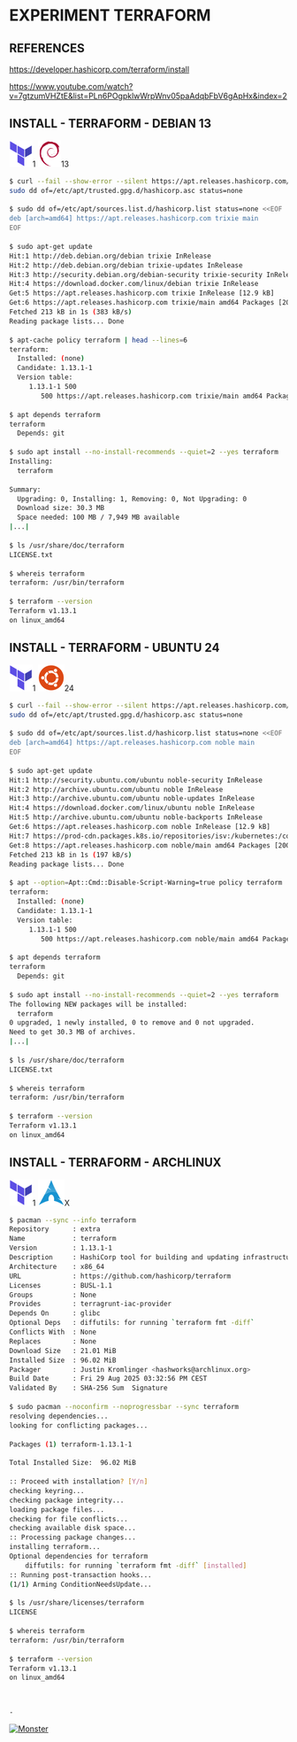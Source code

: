 # EXPERIMENT TERRAFORM

## REFERENCES

https://developer.hashicorp.com/terraform/install

https://www.youtube.com/watch?v=7gtzumVHZtE&list=PLn6POgpklwWrpWnv05paAdqbFbV6gApHx&index=2

## INSTALL - TERRAFORM - DEBIAN 13

[![Terraform](img/terraform.webp "Terraform")](https://developer.hashicorp.com/terraform)1
[![Debian](img/debian.webp "Debian")](https://debian.org)13


```bash
$ curl --fail --show-error --silent https://apt.releases.hashicorp.com/gpg |
sudo dd of=/etc/apt/trusted.gpg.d/hashicorp.asc status=none

$ sudo dd of=/etc/apt/sources.list.d/hashicorp.list status=none <<EOF
deb [arch=amd64] https://apt.releases.hashicorp.com trixie main
EOF

$ sudo apt-get update
Hit:1 http://deb.debian.org/debian trixie InRelease
Hit:2 http://deb.debian.org/debian trixie-updates InRelease
Hit:3 http://security.debian.org/debian-security trixie-security InRelease
Hit:4 https://download.docker.com/linux/debian trixie InRelease
Get:5 https://apt.releases.hashicorp.com trixie InRelease [12.9 kB]
Get:6 https://apt.releases.hashicorp.com trixie/main amd64 Packages [200 kB]
Fetched 213 kB in 1s (383 kB/s)
Reading package lists... Done

$ apt-cache policy terraform | head --lines=6
terraform:
  Installed: (none)
  Candidate: 1.13.1-1
  Version table:
     1.13.1-1 500
        500 https://apt.releases.hashicorp.com trixie/main amd64 Packages

$ apt depends terraform
terraform
  Depends: git

$ sudo apt install --no-install-recommends --quiet=2 --yes terraform
Installing:
  terraform

Summary:
  Upgrading: 0, Installing: 1, Removing: 0, Not Upgrading: 0
  Download size: 30.3 MB
  Space needed: 100 MB / 7,949 MB available
|...|

$ ls /usr/share/doc/terraform
LICENSE.txt

$ whereis terraform
terraform: /usr/bin/terraform

$ terraform --version
Terraform v1.13.1
on linux_amd64
```

## INSTALL - TERRAFORM - UBUNTU 24

[![Terraform](img/terraform.webp "Terraform")](https://developer.hashicorp.com/terraform)1
[![Ubuntu](img/ubuntu.webp "Ubuntu")](https://ubuntu.com)24

```bash
$ curl --fail --show-error --silent https://apt.releases.hashicorp.com/gpg |
sudo dd of=/etc/apt/trusted.gpg.d/hashicorp.asc status=none

$ sudo dd of=/etc/apt/sources.list.d/hashicorp.list status=none <<EOF
deb [arch=amd64] https://apt.releases.hashicorp.com noble main
EOF

$ sudo apt-get update
Hit:1 http://security.ubuntu.com/ubuntu noble-security InRelease
Hit:2 http://archive.ubuntu.com/ubuntu noble InRelease
Hit:3 http://archive.ubuntu.com/ubuntu noble-updates InRelease
Hit:4 https://download.docker.com/linux/ubuntu noble InRelease
Hit:5 http://archive.ubuntu.com/ubuntu noble-backports InRelease
Get:6 https://apt.releases.hashicorp.com noble InRelease [12.9 kB]
Hit:7 https://prod-cdn.packages.k8s.io/repositories/isv:/kubernetes:/core:/stable:/v1.34/deb  InRelease
Get:8 https://apt.releases.hashicorp.com noble/main amd64 Packages [200 kB]
Fetched 213 kB in 1s (197 kB/s)  
Reading package lists... Done

$ apt --option=Apt::Cmd::Disable-Script-Warning=true policy terraform | head --lines=6
terraform:
  Installed: (none)
  Candidate: 1.13.1-1
  Version table:
     1.13.1-1 500
        500 https://apt.releases.hashicorp.com noble/main amd64 Packages

$ apt depends terraform
terraform
  Depends: git

$ sudo apt install --no-install-recommends --quiet=2 --yes terraform
The following NEW packages will be installed:
  terraform
0 upgraded, 1 newly installed, 0 to remove and 0 not upgraded.
Need to get 30.3 MB of archives.
|...|

$ ls /usr/share/doc/terraform
LICENSE.txt

$ whereis terraform
terraform: /usr/bin/terraform

$ terraform --version
Terraform v1.13.1
on linux_amd64
```

## INSTALL - TERRAFORM - ARCHLINUX

[![Terraform](img/terraform.webp "Terraform")](https://developer.hashicorp.com/terraform)1
[![Archlinux](img/archlinux.webp "Archlinux")](https://archlinux.org)X

```bash
$ pacman --sync --info terraform
Repository      : extra
Name            : terraform
Version         : 1.13.1-1
Description     : HashiCorp tool for building and updating infrastructure as code idempotently
Architecture    : x86_64
URL             : https://github.com/hashicorp/terraform
Licenses        : BUSL-1.1
Groups          : None
Provides        : terragrunt-iac-provider
Depends On      : glibc
Optional Deps   : diffutils: for running `terraform fmt -diff`
Conflicts With  : None
Replaces        : None
Download Size   : 21.01 MiB
Installed Size  : 96.02 MiB
Packager        : Justin Kromlinger <hashworks@archlinux.org>
Build Date      : Fri 29 Aug 2025 03:32:56 PM CEST
Validated By    : SHA-256 Sum  Signature

$ sudo pacman --noconfirm --noprogressbar --sync terraform
resolving dependencies...
looking for conflicting packages...

Packages (1) terraform-1.13.1-1

Total Installed Size:  96.02 MiB

:: Proceed with installation? [Y/n]
checking keyring...
checking package integrity...
loading package files...
checking for file conflicts...
checking available disk space...
:: Processing package changes...
installing terraform...
Optional dependencies for terraform
    diffutils: for running `terraform fmt -diff` [installed]
:: Running post-transaction hooks...
(1/1) Arming ConditionNeedsUpdate...

$ ls /usr/share/licenses/terraform
LICENSE

$ whereis terraform
terraform: /usr/bin/terraform

$ terraform --version
Terraform v1.13.1
on linux_amd64
```

&nbsp;

`-`

[![Monster](https://avatars.githubusercontent.com/u/47848582?s=96&v=4 "Boo!")](../README.md)
